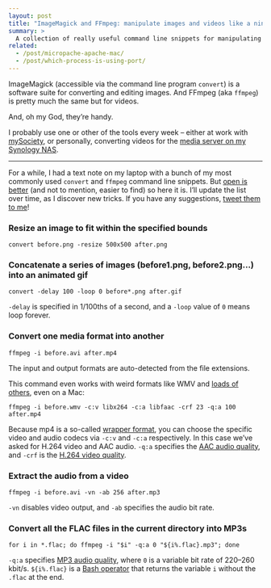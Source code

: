 ```yaml
---
layout: post
title: "ImageMagick and FFmpeg: manipulate images and videos like a ninja"
summary: >
  A collection of really useful command line snippets for manipulating and converting images and videos in a flash.
related:
  - /post/micropache-apache-mac/
  - /post/which-process-is-using-port/
---
```


ImageMagick (accessible via the command line program `convert`) is a software suite for converting and editing images. And FFmpeg (aka `ffmpeg`) is pretty much the same but for videos.

And, oh my God, they’re handy.

I probably use one or other of the tools every week – either at work with [mySociety](https://mysociety.org), or personally, converting videos for the [media server on my Synology NAS](/post/getting-started-ds214se-nas).

<hr class="stars">

For a while, I had a text note on my laptop with a bunch of my most commonly used `convert` and `ffmpeg` command line snippets. But [open is better](https://www.gov.uk/design-principles#tenth) (and not to mention, easier to find) so here it is. I’ll update the list over time, as I discover new tricks. If you have any suggestions, [tweet them to me](https://twitter.com/zarino)!

### Resize an image to fit within the specified bounds

    convert before.png -resize 500x500 after.png

### Concatenate a series of images (before1.png, before2.png…) into an animated gif

    convert -delay 100 -loop 0 before*.png after.gif

`-delay` is specified in 1/100ths of a second, and a `-loop` value of `0` means loop forever.

### Convert one media format into another

    ffmpeg -i before.avi after.mp4

The input and output formats are auto-detected from the file extensions.

This command even works with weird formats like WMV and [loads of others](http://stackoverflow.com/questions/3377300/what-are-all-codecs-supported-by-ffmpeg), even on a Mac:

    ffmpeg -i before.wmv -c:v libx264 -c:a libfaac -crf 23 -q:a 100 after.mp4

Because mp4 is a so-called [wrapper format](https://en.wikipedia.org/wiki/Digital_container_format), you can choose the specific video and audio codecs via `-c:v` and `-c:a` respectively. In this case we’ve asked for H.264 video and AAC audio. `-q:a` specifies the [AAC audio quality](https://trac.ffmpeg.org/wiki/Encode/AAC#libfaac), and `-crf` is the [H.264 video quality](https://trac.ffmpeg.org/wiki/Encode/H.264).

### Extract the audio from a video

    ffmpeg -i before.avi -vn -ab 256 after.mp3

`-vn` disables video output, and `-ab` specifies the audio bit rate.

### Convert all the FLAC files in the current directory into MP3s

    for i in *.flac; do ffmpeg -i "$i" -q:a 0 "${i%.flac}.mp3"; done

`-q:a` specifies [MP3 audio quality](https://trac.ffmpeg.org/wiki/Encode/MP3), where `0` is a variable bit rate of 220–260 kbit/s. `${i%.flac}` is a [Bash operator](http://tldp.org/LDP/abs/html/refcards.html#AEN22664) that returns the variable `i` without the `.flac` at the end.
